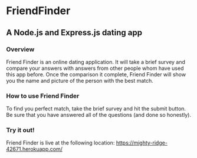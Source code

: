 # FriendFinder
## A Node.js and Express.js dating app

### Overview
Friend Finder is an online dating application. It will take a brief survey and compare your answers with answers from other people whom have used this app before. Once the comparison it complete, Friend Finder will show you the name and picture of the person with the best match.

### How to use Friend Finder
To find you perfect match, take the brief survey and hit the submit button. Be sure that you have answered all of the questions (and done so honestly).

### Try it out!
Friend Finder is live at the following location:
<https://mighty-ridge-42671.herokuapp.com/>
